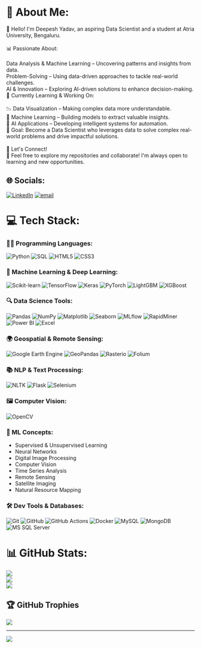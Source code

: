 # 💫 About Me:
👋 Hello! I'm Deepesh Yadav, an aspiring Data Scientist and a student at Atria University, Bengaluru.<br><br>📊 Passionate About:<br><br>Data Analysis & Machine Learning – Uncovering patterns and insights from data.<br>Problem-Solving – Using data-driven approaches to tackle real-world challenges.<br>AI & Innovation – Exploring AI-driven solutions to enhance decision-making.<br>🚀 Currently Learning & Working On:<br><br>      📉 Data Visualization – Making complex data more understandable.<br>      🤖 Machine Learning – Building models to extract valuable insights.<br>      🧠 AI Applications – Developing intelligent systems for automation.<br>      🎯 Goal: Become a Data Scientist who leverages data to solve complex real-world problems and drive impactful solutions.<br><br>🔗 Let's Connect!<br>📂 Feel free to explore my repositories and collaborate! I'm always open to learning and new opportunities.


## 🌐 Socials:
[![LinkedIn](https://img.shields.io/badge/LinkedIn-%230077B5.svg?logo=linkedin&logoColor=white)](https://www.linkedin.com/in/deepesh-yadav-b29a29250/)  [![email](https://img.shields.io/badge/Email-D14836?logo=gmail&logoColor=white)](mailto:deepeshyadav760@gmail.com) 

# 💻 Tech Stack:

### 👨‍💻 Programming Languages:
![Python](https://img.shields.io/badge/python-3670A0?style=for-the-badge&logo=python&logoColor=ffdd54)
![SQL](https://img.shields.io/badge/SQL-336791?style=for-the-badge&logo=postgresql&logoColor=white)
![HTML5](https://img.shields.io/badge/html5-%23E34F26.svg?style=for-the-badge&logo=html5&logoColor=white)
![CSS3](https://img.shields.io/badge/css3-%231572B6.svg?style=for-the-badge&logo=css3&logoColor=white)

### 🧠 Machine Learning & Deep Learning:
![Scikit-learn](https://img.shields.io/badge/scikit--learn-%23F7931E.svg?style=for-the-badge&logo=scikit-learn&logoColor=white)
![TensorFlow](https://img.shields.io/badge/TensorFlow-%23FF6F00.svg?style=for-the-badge&logo=TensorFlow&logoColor=white)
![Keras](https://img.shields.io/badge/Keras-%23D00000.svg?style=for-the-badge&logo=Keras&logoColor=white)
![PyTorch](https://img.shields.io/badge/PyTorch-%23EE4C2C.svg?style=for-the-badge&logo=PyTorch&logoColor=white)
![LightGBM](https://img.shields.io/badge/LightGBM-8CB369?style=for-the-badge&logo=lightgbm&logoColor=white)
![XGBoost](https://img.shields.io/badge/XGBoost-D1410C?style=for-the-badge&logo=python&logoColor=white)

### 🔍 Data Science Tools:
![Pandas](https://img.shields.io/badge/pandas-%23150458.svg?style=for-the-badge&logo=pandas&logoColor=white)
![NumPy](https://img.shields.io/badge/numpy-%23013243.svg?style=for-the-badge&logo=numpy&logoColor=white)
![Matplotlib](https://img.shields.io/badge/Matplotlib-%23ffffff.svg?style=for-the-badge&logo=Matplotlib&logoColor=black)
![Seaborn](https://img.shields.io/badge/Seaborn-2096F3?style=for-the-badge&logo=seaborn&logoColor=white)
![MLflow](https://img.shields.io/badge/mlflow-%23d9ead3.svg?style=for-the-badge&logo=numpy&logoColor=blue)
![RapidMiner](https://img.shields.io/badge/RapidMiner-FF6F00?style=for-the-badge&logo=rapidminer&logoColor=white)
![Power BI](https://img.shields.io/badge/power_bi-F2C811?style=for-the-badge&logo=powerbi&logoColor=black)
![Excel](https://img.shields.io/badge/Excel-217346?style=for-the-badge&logo=microsoft-excel&logoColor=white)

### 🌍 Geospatial & Remote Sensing:
![Google Earth Engine](https://img.shields.io/badge/GEE-34A853?style=for-the-badge&logo=googleearth&logoColor=white)
![GeoPandas](https://img.shields.io/badge/GeoPandas-1F567D?style=for-the-badge&logo=python&logoColor=white)
![Rasterio](https://img.shields.io/badge/Rasterio-808080?style=for-the-badge&logo=python&logoColor=white)
![Folium](https://img.shields.io/badge/Folium-4B8BBE?style=for-the-badge&logo=python&logoColor=white)

### 📚 NLP & Text Processing:
![NLTK](https://img.shields.io/badge/NLTK-%2332CD32.svg?style=for-the-badge&logo=python&logoColor=white)
![Flask](https://img.shields.io/badge/flask-%23000.svg?style=for-the-badge&logo=flask&logoColor=white)
![Selenium](https://img.shields.io/badge/Selenium-43B02A?style=for-the-badge&logo=selenium&logoColor=white)

### 🖼️ Computer Vision:
![OpenCV](https://img.shields.io/badge/opencv-%23white.svg?style=for-the-badge&logo=opencv&logoColor=white)

### 🧠 ML Concepts:
- Supervised & Unsupervised Learning
- Neural Networks
- Digital Image Processing
- Computer Vision
- Time Series Analysis
- Remote Sensing
- Satellite Imaging
- Natural Resource Mapping

### 🛠️ Dev Tools & Databases:
![Git](https://img.shields.io/badge/git-%23F05033.svg?style=for-the-badge&logo=git&logoColor=white)
![GitHub](https://img.shields.io/badge/github-%23121011.svg?style=for-the-badge&logo=github&logoColor=white)
![GitHub Actions](https://img.shields.io/badge/github%20actions-%232671E5.svg?style=for-the-badge&logo=githubactions&logoColor=white)
![Docker](https://img.shields.io/badge/docker-%230db7ed.svg?style=for-the-badge&logo=docker&logoColor=white)
![MySQL](https://img.shields.io/badge/mysql-4479A1.svg?style=for-the-badge&logo=mysql&logoColor=white)
![MongoDB](https://img.shields.io/badge/MongoDB-%234ea94b.svg?style=for-the-badge&logo=mongodb&logoColor=white)
![MS SQL Server](https://img.shields.io/badge/Microsoft%20SQL%20Server-CC2927?style=for-the-badge&logo=microsoft%20sql%20server&logoColor=white)

# 📊 GitHub Stats:
![](https://github-readme-stats.vercel.app/api?username=deepeshyadav760&theme=dark&hide_border=false&include_all_commits=false&count_private=false)<br/>
![](https://github-readme-streak-stats.herokuapp.com/?user=deepeshyadav760&theme=dark&hide_border=false)<br/>
![](https://github-readme-stats.vercel.app/api/top-langs/?username=deepeshyadav760&theme=dark&hide_border=false&include_all_commits=false&count_private=false&layout=compact)

## 🏆 GitHub Trophies
![](https://github-profile-trophy.vercel.app/?username=deepeshyadav760&theme=radical&no-frame=false&no-bg=false&margin-w=4)

---
[![](https://visitcount.itsvg.in/api?id=deepeshyadav760&icon=0&color=0)](https://visitcount.itsvg.in)
